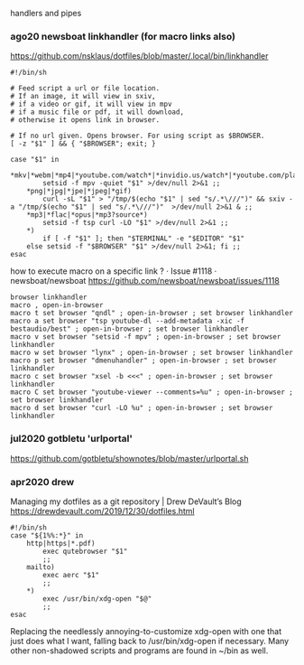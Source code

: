 handlers and pipes


### ago20 newsboat linkhandler (for macro links also)


https://github.com/nsklaus/dotfiles/blob/master/.local/bin/linkhandler

````
#!/bin/sh

# Feed script a url or file location.
# If an image, it will view in sxiv,
# if a video or gif, it will view in mpv
# if a music file or pdf, it will download,
# otherwise it opens link in browser.

# If no url given. Opens browser. For using script as $BROWSER.
[ -z "$1" ] && { "$BROWSER"; exit; }

case "$1" in
	*mkv|*webm|*mp4|*youtube.com/watch*|*invidio.us/watch*|*youtube.com/playlist*|*youtu.be*|*hooktube.com*|*bitchute.com*)
		setsid -f mpv -quiet "$1" >/dev/null 2>&1 ;;
	*png|*jpg|*jpe|*jpeg|*gif)
		curl -sL "$1" > "/tmp/$(echo "$1" | sed "s/.*\///")" && sxiv -a "/tmp/$(echo "$1" | sed "s/.*\///")"  >/dev/null 2>&1 & ;;
	*mp3|*flac|*opus|*mp3?source*)
		setsid -f tsp curl -LO "$1" >/dev/null 2>&1 ;;
	*)
		if [ -f "$1" ]; then "$TERMINAL" -e "$EDITOR" "$1"
	else setsid -f "$BROWSER" "$1" >/dev/null 2>&1; fi ;;
esac
````





how to execute macro on a specific link ? · Issue #1118 · newsboat/newsboat
https://github.com/newsboat/newsboat/issues/1118

````
browser linkhandler
macro , open-in-browser
macro t set browser "qndl" ; open-in-browser ; set browser linkhandler
macro a set browser "tsp youtube-dl --add-metadata -xic -f bestaudio/best" ; open-in-browser ; set browser linkhandler
macro v set browser "setsid -f mpv" ; open-in-browser ; set browser linkhandler
macro w set browser "lynx" ; open-in-browser ; set browser linkhandler
macro p set browser "dmenuhandler" ; open-in-browser ; set browser linkhandler
macro c set browser "xsel -b <<<" ; open-in-browser ; set browser linkhandler
macro C set browser "youtube-viewer --comments=%u" ; open-in-browser ; set browser linkhandler
macro d set browser "curl -LO %u" ; open-in-browser ; set browser linkhandler
````

### jul2020 gotbletu 'urlportal'

https://github.com/gotbletu/shownotes/blob/master/urlportal.sh

### apr2020 drew



Managing my dotfiles as a git repository | Drew DeVault’s Blog
https://drewdevault.com/2019/12/30/dotfiles.html

```
#!/bin/sh
case "${1%%:*}" in
	http|https|*.pdf)
		exec qutebrowser "$1"
		;;
	mailto)
		exec aerc "$1"
		;;
	*)
		exec /usr/bin/xdg-open "$@"
		;;
esac
```

Replacing the needlessly annoying-to-customize xdg-open with one that just does what I want, falling back to /usr/bin/xdg-open if necessary. Many other non-shadowed scripts and programs are found in ~/bin as well.




